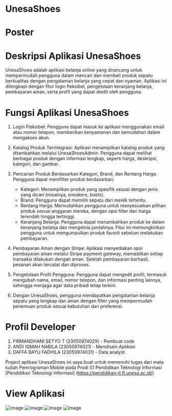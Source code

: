 # UnesaShoes 

# Poster

# Deskripsi Aplikasi UnesaShoes

UnesaShoes adalah aplikasi belanja online yang dirancang untuk mempermudah pengguna dalam mencari dan membeli produk sepatu berkualitas dengan pengalaman belanja yang cepat dan nyaman. Aplikasi ini dilengkapi dengan fitur login fleksibel, pengelolaan keranjang belanja, pembayaran aman, serta profil yang dapat diedit oleh pengguna.

# Fungsi Aplikasi UnesaShoes

1. Login Fleksibel: Pengguna dapat masuk ke aplikasi menggunakan email atau nomor telepon, memberikan kenyamanan dan kemudahan dalam mengakses akun.

2. Katalog Produk Terintegrasi: Aplikasi menampilkan katalog produk yang ditambahkan melalui UnesaShoesAdmin. Pengguna dapat melihat berbagai produk dengan informasi lengkap, seperti harga, deskripsi, kategori, dan gambar.

3. Pencarian Produk Berdasarkan Kategori, Brand, dan Rentang Harga: Pengguna dapat memfilter produk berdasarkan:
    - Kategori: Menampilkan produk yang spesifik sesuai dengan jenis yang dicari (misalnya, sneakers, boots).
    - Brand: Pengguna dapat memilih sepatu dari merek tertentu.
    - Rentang Harga: Memudahkan pengguna untuk menyesuaikan pilihan produk sesuai anggaran mereka, dengan opsi filter dari harga terendah hingga tertinggi.
    - Keranjang Belanja: Pengguna dapat menambahkan produk ke dalam keranjang belanja dan mengelola jumlahnya. Fitur ini memungkinkan pengguna untuk mengumpulkan produk favorit sebelum melakukan pembayaran.

4. Pembayaran Aman dengan Stripe: Aplikasi menyediakan opsi pembayaran aman melalui Stripe payment gateway, memastikan setiap transaksi dilakukan dengan aman. Setelah pembayaran berhasil, pesanan akan tercatat dan diproses.

5. Pengelolaan Profil Pengguna: Pengguna dapat mengedit profil, termasuk mengubah nama, email, nomor telepon, dan informasi penting lainnya, sehingga menjaga agar data pribadi tetap terkini.

6. Dengan UnesaShoes, pengguna mendapatkan pengalaman belanja sepatu yang lengkap dan aman dengan filter yang mempermudah penemuan produk sesuai kebutuhan dan preferensi.

# Profil Developer


1. FIRMANDHANI SETYO T    (23050974029) - Pembuat code
2. ANDI IQMAH NABILA      (23050974021) - Mendisain Aplikasi
3. DAFFA BAYU FADHILA     (23050974031) - Data analyst
   
Project aplikasi UnesaShoes ini saya buat untuk memenuhi tugas dari mata kuliah Pemrograman Mobile pada Prodi S1 Pendidikan Teknologi Informasi [Pendidikan Teknologi Informasi] (https://pendidikan-ti.ft.unesa.ac.id/)   

# View Aplikasi

![image](https://github.com/user-attachments/assets/6c66bac7-f7bb-4ff2-bcca-a16659b731cd) ![image](https://github.com/user-attachments/assets/93606a61-2f3c-4182-919d-e444b3ef8c3e)
![image](https://github.com/user-attachments/assets/9ad64445-b35d-4b63-b91d-4a07675c5b7d) ![image](https://github.com/user-attachments/assets/8ec06dac-804d-41d1-a464-d1f9250a9d55)





